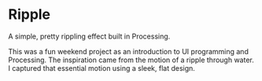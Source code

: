 Ripple
======

A simple, pretty rippling effect built in Processing.

This was a fun weekend project as an introduction to UI programming and Processing.  The inspiration came from the motion of a ripple through water.  I captured that essential motion using a sleek, flat design.
